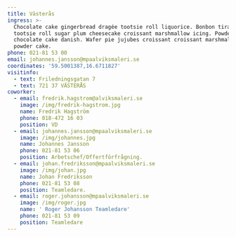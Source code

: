 ```yaml
---
title: Västerås
ingress: >-
  Chocolate cake gingerbread dragée tootsie roll liquorice. Bonbon tiramisu
  tootsie roll sugar plum cheesecake croissant marshmallow icing. Powder
  chocolate cake danish. Wafer pie jujubes croissant croissant marshmallow
  powder cake.
phone: 021-81 53 00
email: johannes.jansson@mpaalviksmaleri.se
coordinates: '59.5001387,16.6711827'
visitinfo:
  - text: Friledningsgatan 7
  - text: 721 37 VÄSTERÅS
coworker:
  - email: fredrik.hagstrom@alviksmaleri.se
    image: /img/fredrik-hagstrom.jpg
    name: Fredrik Hagström
    phone: 018-472 16 03
    position: VD
  - email: johannes.jansson@mpaalviksmaleri.se
    image: /img/johannes.jpg
    name: Johannes Jansson
    phone: 021-81 53 06
    position: Arbetschef/Offertförfrågning.
  - email: johan.fredriksson@mpaalviksmaleri.se
    image: /img/johan.jpg
    name: Johan Fredriksson
    phone: 021-81 53 08
    position: Teamledare.
  - email: roger.johansson@mpaalviksmaleri.se
    image: /img/roger.jpg
    name: ' Roger Johansson Teamledare'
    phone: 021-81 53 09
    position: Teamledare
---
```


